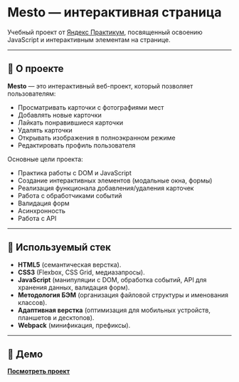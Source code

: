 # Mesto — интерактивная страница

Учебный проект от [Яндекс Практикум](https://praktikum.yandex.ru/), посвященный освоению JavaScript и интерактивным элементам на странице.

---

## 🚀 О проекте

**Mesto** — это интерактивный веб-проект, который позволяет пользователям:
- Просматривать карточки с фотографиями мест
- Добавлять новые карточки
- Лайкать понравившиеся карточки
- Удалять карточки
- Открывать изображения в полноэкранном режиме
- Редактировать профиль пользователя

Основные цели проекта:

- Практика работы с DOM и JavaScript
- Создание интерактивных элементов (модальные окна, формы)
- Реализация функционала добавления/удаления карточек
- Работа с обработчиками событий
- Валидация форм
- Асинхронность
- Работа с API

---

## 🔧 Используемый стек

- **HTML5** (семантическая верстка).
- **CSS3** (Flexbox, CSS Grid, медиазапросы).
- **JavaScript** (манипуляции с DOM, обработка событий, API для хранения данных, валидация форм).
- **Методология БЭМ** (организация файловой структуры и именования классов).
- **Адаптивная верстка** (оптимизация для мобильных устройств, планшетов и десктопов).
- **Webpack** (минификация, префиксы).

---

## 🎥 Демо

**[Посмотреть проект](https://y-ivanoff.github.io/project-mesto/)**

